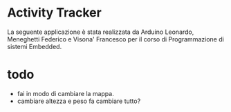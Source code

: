 # Activity Tracker
La seguente applicazione è stata realizzata da Arduino Leonardo, Meneghetti Federico e Visona' Francesco per il corso di Programmazione di sistemi Embedded.


# todo
- fai in modo di cambiare la mappa.
- cambiare altezza e peso fa cambiare tutto?
